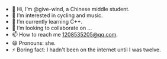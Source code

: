 - 👋 Hi, I’m @give-wind, a Chinese middle student.
- 👀 I’m interested in cycling and music.
- 🌱 I’m currently learning C++.
- 💞️ I’m looking to collaborate on ...
- 📫 How to reach me 1208535205@qq.com.
- 😄 Pronouns: she.
- ⚡ Boring fact: I hadn't been on the internet until I was twelve.

<!---
give-wind/give-wind is a ✨ special ✨ repository because its `README.md` (this file) appears on your GitHub profile.
You can click the Preview link to take a look at your changes.
--->
